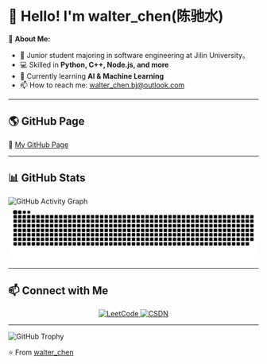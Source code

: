 # 👋 Hello! I'm walter_chen(陈驰水)  

🔭 **About Me:**  
- 🚀 Junior student majoring in software engineering at Jilin University。
- 💻 Skilled in **Python, C++, Node.js, and more**  
- 🌱 Currently learning **AI & Machine Learning**  
- 📫 How to reach me: [walter_chen.bj@outlook.com](mailto:walter_chen.bj@outlook.com)  

---

## 🌎 GitHub Page  
🔗 [My GitHub Page](https://ChenChiShui.github.io/)  

---

## 📊 GitHub Stats  

![GitHub Activity Graph](https://github-readme-activity-graph.vercel.app/graph?username=ChenChiShui&theme=github-dark)  
![GitHub Snake](https://github.com/ChenChiShui/ChenChiShui/blob/output/github-contribution-grid-snake.svg)  

---

## 📫 Connect with Me  

<p align="center">
    <a href="https://leetcode.cn/u/walter_chen/" target="_blank">
        <img src="https://img.shields.io/badge/LeetCode-orange?style=for-the-badge&logo=LeetCode&logoColor=white" alt="LeetCode">
    </a>
    <a href="https://blog.csdn.net/m0_72113406?spm=1000.2115.3001.5343" target="_blank">
        <img src="https://img.shields.io/badge/CSDN-red?style=for-the-badge&logo=C&logoColor=white" alt="CSDN">
    </a>
</p>

---

![GitHub Trophy](https://github-profile-trophy.vercel.app/?username=ChenChiShui&theme=darkhub&column=2&title=Commits,Experience)  

⭐️ From [walter_chen](https://github.com/ChenChiShui)
